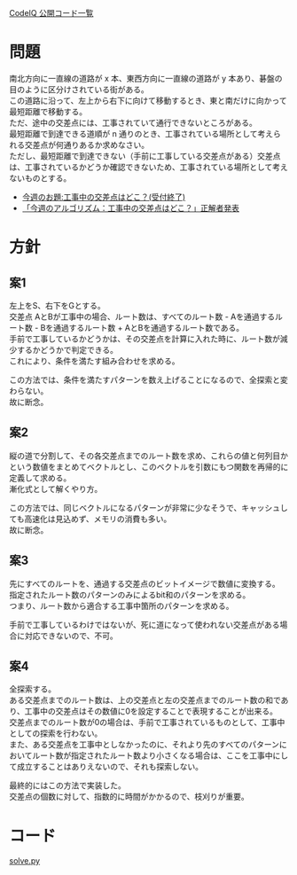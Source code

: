 [CodeIQ 公開コード一覧](../README.md)

# 問題
南北方向に一直線の道路が x 本、東西方向に一直線の道路が y 本あり、碁盤の目のように区分けされている街がある。  
この道路に沿って、左上から右下に向けて移動するとき、東と南だけに向かって最短距離で移動する。  
ただ、途中の交差点には、工事されていて通行できないところがある。  
最短距離で到達できる道順が n 通りのとき、工事されている場所として考えられる交差点が何通りあるか求めなさい。  
ただし、最短距離で到達できない（手前に工事している交差点がある）交差点は、工事されているかどうか確認できないため、工事されている場所として考えないものとする。  

+ [今週のお題:工事中の交差点はどこ？(受付終了)](https://codeiq.jp/q/3469)
+ [「今週のアルゴリズム：工事中の交差点はどこ？」正解者発表](https://codeiq.jp/magazine/2017/11/56135/)

# 方針

## 案1
左上をS、右下をGとする。  
交差点 AとBが工事中の場合、ルート数は、すべてのルート数 - Aを通過するルート数 - Bを通過するルート数 + AとBを通過するルート数である。  
手前で工事しているかどうかは、その交差点を計算に入れた時に、ルート数が減少するかどうかで判定できる。  
これにより、条件を満たす組み合わせを求める。

この方法では、条件を満たすパターンを数え上げることになるので、全探索と変わらない。  
故に断念。

## 案2
縦の道で分割して、その各交差点までのルート数を求め、これらの値と何列目かという数値をまとめてベクトルとし、このベクトルを引数にもつ関数を再帰的に定義して求める。  
漸化式として解くやり方。  

この方法では、同じベクトルになるパターンが非常に少なそうで、キャッシュしても高速化は見込めず、メモリの消費も多い。  
故に断念。


## 案3
先にすべてのルートを、通過する交差点のビットイメージで数値に変換する。  
指定されたルート数のパターンのみによるbit和のパターンを求める。  
つまり、ルート数から適合する工事中箇所のパターンを求める。  

手前で工事しているわけではないが、死に道になって使われない交差点がある場合に対応できないので、不可。  



## 案4
全探索する。  
ある交差点までのルート数は、上の交差点と左の交差点までのルート数の和であり、工事中の交差点はその数値に0を設定することで表現することが出来る。  
交差点までのルート数が0の場合は、手前で工事されているものとして、工事中としての探索を行わない。  
また、ある交差点を工事中としなかったのに、それより先のすべてのパターンにおいてルート数が指定されたルート数より小さくなる場合は、ここを工事中にして成立することはありえないので、それも探索しない。  

最終的にはこの方法で実装した。  
交差点の個数に対して、指数的に時間がかかるので、枝刈りが重要。  

# コード
[solve.py](solve.py)







